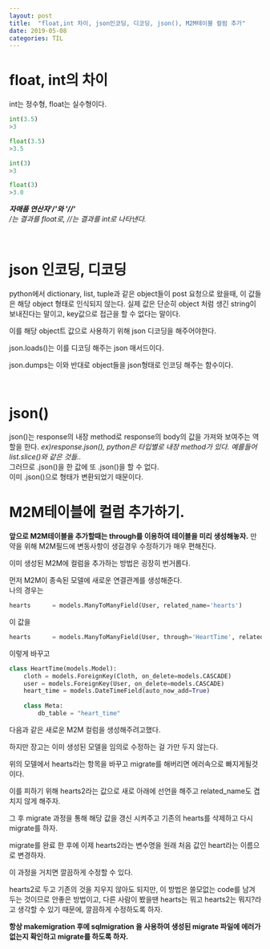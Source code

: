 ```yaml
---
layout: post
title:  "float,int 차이, json인코딩, 디코딩, json(), M2M테이블 컬럼 추가"
date: 2019-05-08
categories: TIL
---
```


# float, int의 차이

int는 정수형, float는 실수형이다.

```python
int(3.5)
>3

float(3.5)
>3.5

int(3)
>3

float(3)
>3.0
```
***자매품 연산자'/'와 '//'***  
 */는 결과를 float로, //는 결과를 int로 나타낸다.*

<br/>

# json 인코딩, 디코딩


python에서 dictionary, list, tuple과 같은 object들이 post 요청으로 왔을때, 이 값들은 해당 object 형태로 인식되지 않는다.
실제 값은 단순히 object 처럼 생긴 string이 보내진다는 말이고, key값으로 접근을 할 수 없다는 말이다.

이를 해당 object트 값으로 사용하기 위해 json 디코딩을 해주어야한다.

json.loads()는 이를 디코딩 해주는 json 매서드이다.

json.dumps는 이와 반대로 object들을 json형태로 인코딩 해주는 함수이다.

<br/>

# json()

json()는 response의 내장 method로 response의 body의 값을 가져와 보여주는 역할을 한다.
*ex)response.json(), python은 타입별로 내장 method가 있다. 예를들어 list.slice()와 같은 것들..*  
그러므로 .json()을 한 값에 또 .json()을 할 수 없다.  
이미 .json()으로 형태가 변환되었기 때문이다.  

# M2M테이블에 컬럼 추가하기.

**앞으로 M2M테이블을 추가할때는 through를 이용하여 테이블을 미리 생성해놓자.** 만약을 위해 M2M필드에 변동사항이 생길경우 수정하기가 매우 편해진다.

이미 생성된 M2M에 컬럼을 추가하는 방법은 굉장히 번거롭다.  

먼저 M2M이 종속된 모델에 새로운 연결관계를 생성해준다.  
나의 경우는 

```python
hearts      = models.ManyToManyField(User, related_name='hearts')
```
이 값을
```python
hearts      = models.ManyToManyField(User, through='HeartTime', related_name='hearts')
```
이렇게 바꾸고 

```python
class HeartTime(models.Model): 
    cloth = models.ForeignKey(Cloth, on_delete=models.CASCADE)
    user = models.ForeignKey(User, on_delete=models.CASCADE)
    heart_time = models.DateTimeField(auto_now_add=True)                                                                                                                                        
    
    class Meta:                
        db_table = "heart_time"
```
다음과 같은 새로운 M2M 컬럼을 생성해주려고했다.

하지만 장고는 이미 생성된 모델을 임의로 수정하는 걸 가만 두지 않는다.  

위의 모델에서 hearts라는 항목을 바꾸고 migrate를 해버리면 에러속으로 빠지게될것이다.

이를 피하기 위해 hearts2라는 값으로 새로 아래에 선언을 해주고 related_name도 겹치지 않게 해주자.

그 후 migrate 과정을 통해 해당 값을 갱신 시켜주고 기존의 hearts를 삭제하고 다시 migrate를 하자.  

migrate를 완료 한 후에 이제 hearts2라는 변수명을 원래 처음 값인 heart라는 이름으로 변경하자.  

이 과정을 거치면 깔끔하게 수정할 수 있다.  

hearts2로 두고 기존의 것을 지우지 않아도 되지만, 이 방법은 쓸모없는 code를 남겨두는 것이므로 안좋은 방법이고, 다른 사람이 봤을땐 hearts는 뭐고 hearts2는 뭐지?라고 생각할 수 있기 때문에, 깔끔하게 수정하도록 하자.

**항상 makemigration 후에 sqlmigration 을 사용하여 생성된 migrate 파일에 에러가 없는지 확인하고 migrate를 하도록 하자.**
